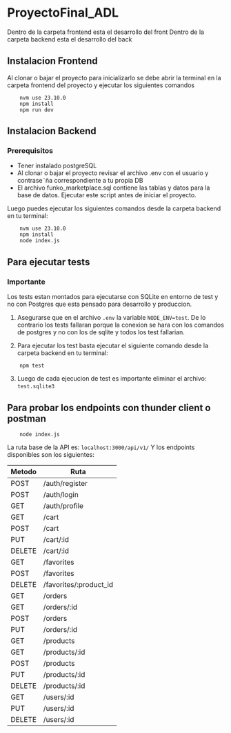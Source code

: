 # ProyectoFinal_ADL

Dentro de la carpeta frontend esta el desarrollo del front
Dentro de la carpeta backend esta el desarrollo del back

## Instalacion Frontend

Al clonar o bajar el proyecto para inicializarlo se debe abrir la terminal en la carpeta frontend del proyecto y ejecutar los siguientes comandos

```terminal
    nvm use 23.10.0
    npm install
    npm run dev
```

## Instalacion Backend

### Prerequisitos

- Tener instalado postgreSQL
- Al clonar o bajar el proyecto revisar el archivo .env con el usuario y contrase˜ña correspondiente a tu propia DB
- El archivo funko_marketplace.sql contiene las tablas y datos para la base de datos. Ejecutar este script antes de iniciar el proyecto.

Luego puedes ejecutar los siguientes comandos desde la carpeta backend en tu terminal:

```terminal
    nvm use 23.10.0
    npm install
    node index.js
```

## Para ejecutar tests

### Importante
Los tests estan montados para ejecutarse con SQLite en entorno de test y no con Postgres que esta pensado para desarrollo y produccion.

1. Asegurarse que en el archivo ```.env``` la variable ```NODE_ENV=test```. De lo contrario los tests fallaran porque la conexion se hara con los comandos de postgres y no con los de sqlite y todos los test fallarian.

2. Para ejecutar los test basta ejecutar el siguiente comando desde la carpeta backend en tu terminal:

```terminal
    npm test
```

3. Luego de cada ejecucion de test es importante eliminar el archivo: ```test.sqlite3```

## Para probar los endpoints con thunder client o postman

```terminal
    node index.js
```

La ruta base de la API es: ```localhost:3000/api/v1/```
Y los endpoints disponibles son los siguientes:

| Metodo    |    Ruta                   |
| --------  | ------------------------- |
| POST      | /auth/register            |
| POST      | /auth/login               |
| GET       | /auth/profile             |
| GET       | /cart                     |
| POST      | /cart                     |
| PUT       | /cart/:id                 |
| DELETE    | /cart/:id                 |
| GET       | /favorites                |
| POST      | /favorites                |
| DELETE    | /favorites/:product_id    |
| GET       | /orders                   |
| GET       | /orders/:id               |
| POST      | /orders                   |
| PUT       | /orders/:id               |
| GET       | /products                 |
| GET       | /products/:id             |
| POST      | /products                 |
| PUT       | /products/:id             |
| DELETE    | /products/:id             |
| GET       | /users/:id                |
| PUT       | /users/:id                |
| DELETE    | /users/:id                |
